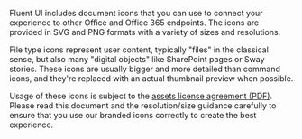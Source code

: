 Fluent UI includes document icons that you can use to connect your experience to other Office and Office 365 endpoints. The icons are provided in SVG and PNG formats with a variety of sizes and resolutions.

File type icons represent user content, typically "files" in the classical sense, but also many "digital objects" like SharePoint pages or Sway stories. These icons are usually bigger and more detailed than command icons, and they're replaced with an actual thumbnail preview when possible.

Usage of these icons is subject to the [assets license agreement (PDF)](https://aka.ms/fabric-assets-license). Please read this document and the resolution/size guidance carefully to ensure that you use our branded icons correctly to create the best experience.

